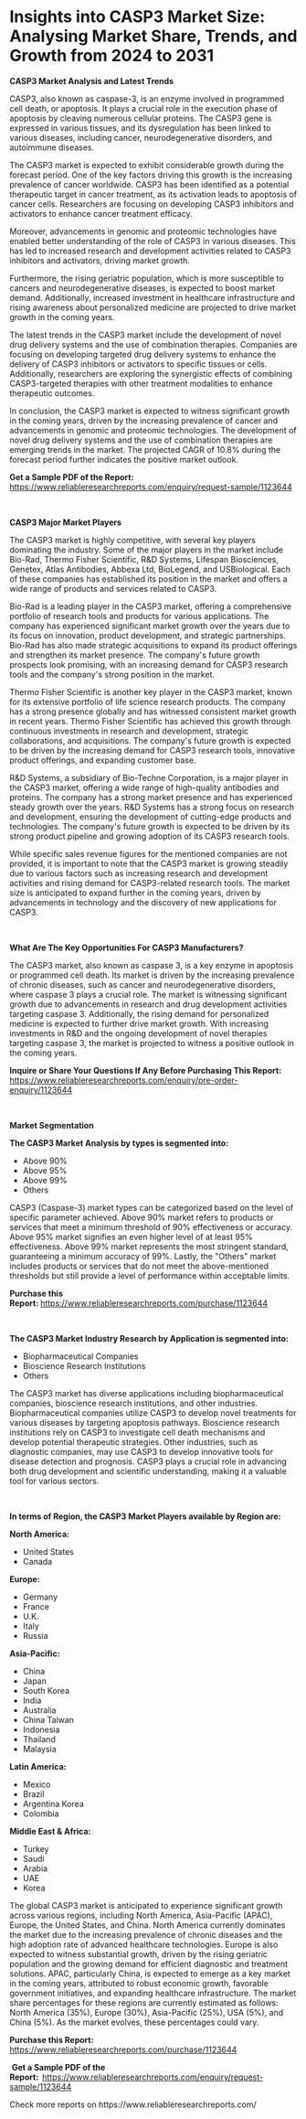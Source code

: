 <p><h1>Insights into CASP3 Market Size: Analysing Market Share, Trends, and Growth from 2024 to 2031</h1></p><p><strong>CASP3 Market Analysis and Latest Trends</strong></p>
<p><p>CASP3, also known as caspase-3, is an enzyme involved in programmed cell death, or apoptosis. It plays a crucial role in the execution phase of apoptosis by cleaving numerous cellular proteins. The CASP3 gene is expressed in various tissues, and its dysregulation has been linked to various diseases, including cancer, neurodegenerative disorders, and autoimmune diseases.</p><p>The CASP3 market is expected to exhibit considerable growth during the forecast period. One of the key factors driving this growth is the increasing prevalence of cancer worldwide. CASP3 has been identified as a potential therapeutic target in cancer treatment, as its activation leads to apoptosis of cancer cells. Researchers are focusing on developing CASP3 inhibitors and activators to enhance cancer treatment efficacy.</p><p>Moreover, advancements in genomic and proteomic technologies have enabled better understanding of the role of CASP3 in various diseases. This has led to increased research and development activities related to CASP3 inhibitors and activators, driving market growth.</p><p>Furthermore, the rising geriatric population, which is more susceptible to cancers and neurodegenerative diseases, is expected to boost market demand. Additionally, increased investment in healthcare infrastructure and rising awareness about personalized medicine are projected to drive market growth in the coming years.</p><p>The latest trends in the CASP3 market include the development of novel drug delivery systems and the use of combination therapies. Companies are focusing on developing targeted drug delivery systems to enhance the delivery of CASP3 inhibitors or activators to specific tissues or cells. Additionally, researchers are exploring the synergistic effects of combining CASP3-targeted therapies with other treatment modalities to enhance therapeutic outcomes.</p><p>In conclusion, the CASP3 market is expected to witness significant growth in the coming years, driven by the increasing prevalence of cancer and advancements in genomic and proteomic technologies. The development of novel drug delivery systems and the use of combination therapies are emerging trends in the market. The projected CAGR of 10.8% during the forecast period further indicates the positive market outlook.</p></p>
<p><strong>Get a Sample PDF of the Report:&nbsp;</strong> <a href="https://www.reliableresearchreports.com/enquiry/request-sample/1123644">https://www.reliableresearchreports.com/enquiry/request-sample/1123644</a></p>
<p>&nbsp;</p>
<p><strong>CASP3 Major Market Players</strong></p>
<p><p>The CASP3 market is highly competitive, with several key players dominating the industry. Some of the major players in the market include Bio-Rad, Thermo Fisher Scientific, R&D Systems, Lifespan Biosciences, Genetex, Atlas Antibodies, Abbexa Ltd, BioLegend, and USBiological. Each of these companies has established its position in the market and offers a wide range of products and services related to CASP3.</p><p>Bio-Rad is a leading player in the CASP3 market, offering a comprehensive portfolio of research tools and products for various applications. The company has experienced significant market growth over the years due to its focus on innovation, product development, and strategic partnerships. Bio-Rad has also made strategic acquisitions to expand its product offerings and strengthen its market presence. The company's future growth prospects look promising, with an increasing demand for CASP3 research tools and the company's strong position in the market.</p><p>Thermo Fisher Scientific is another key player in the CASP3 market, known for its extensive portfolio of life science research products. The company has a strong presence globally and has witnessed consistent market growth in recent years. Thermo Fisher Scientific has achieved this growth through continuous investments in research and development, strategic collaborations, and acquisitions. The company's future growth is expected to be driven by the increasing demand for CASP3 research tools, innovative product offerings, and expanding customer base.</p><p>R&D Systems, a subsidiary of Bio-Techne Corporation, is a major player in the CASP3 market, offering a wide range of high-quality antibodies and proteins. The company has a strong market presence and has experienced steady growth over the years. R&D Systems has a strong focus on research and development, ensuring the development of cutting-edge products and technologies. The company's future growth is expected to be driven by its strong product pipeline and growing adoption of its CASP3 research tools.</p><p>While specific sales revenue figures for the mentioned companies are not provided, it is important to note that the CASP3 market is growing steadily due to various factors such as increasing research and development activities and rising demand for CASP3-related research tools. The market size is anticipated to expand further in the coming years, driven by advancements in technology and the discovery of new applications for CASP3.</p></p>
<p>&nbsp;</p>
<p><strong>What Are The Key Opportunities For CASP3 Manufacturers?</strong></p>
<p><p>The CASP3 market, also known as caspase 3, is a key enzyme in apoptosis or programmed cell death. Its market is driven by the increasing prevalence of chronic diseases, such as cancer and neurodegenerative disorders, where caspase 3 plays a crucial role. The market is witnessing significant growth due to advancements in research and drug development activities targeting caspase 3. Additionally, the rising demand for personalized medicine is expected to further drive market growth. With increasing investments in R&D and the ongoing development of novel therapies targeting caspase 3, the market is projected to witness a positive outlook in the coming years.</p></p>
<p><strong>Inquire or Share Your Questions If Any Before Purchasing This Report:</strong> <a href="https://www.reliableresearchreports.com/enquiry/pre-order-enquiry/1123644">https://www.reliableresearchreports.com/enquiry/pre-order-enquiry/1123644</a></p>
<p>&nbsp;</p>
<p><strong>Market Segmentation</strong></p>
<p><strong>The CASP3 Market Analysis by types is segmented into:</strong></p>
<p><ul><li>Above 90%</li><li>Above 95%</li><li>Above 99%</li><li>Others</li></ul></p>
<p><p>CASP3 (Caspase-3) market types can be categorized based on the level of specific parameter achieved. Above 90% market refers to products or services that meet a minimum threshold of 90% effectiveness or accuracy. Above 95% market signifies an even higher level of at least 95% effectiveness. Above 99% market represents the most stringent standard, guaranteeing a minimum accuracy of 99%. Lastly, the "Others" market includes products or services that do not meet the above-mentioned thresholds but still provide a level of performance within acceptable limits.</p></p>
<p><strong>Purchase this Report:&nbsp;</strong><a href="https://www.reliableresearchreports.com/purchase/1123644">https://www.reliableresearchreports.com/purchase/1123644</a></p>
<p>&nbsp;</p>
<p><strong>The CASP3 Market Industry Research by Application is segmented into:</strong></p>
<p><ul><li>Biopharmaceutical Companies</li><li>Bioscience Research Institutions</li><li>Others</li></ul></p>
<p><p>The CASP3 market has diverse applications including biopharmaceutical companies, bioscience research institutions, and other industries. Biopharmaceutical companies utilize CASP3 to develop novel treatments for various diseases by targeting apoptosis pathways. Bioscience research institutions rely on CASP3 to investigate cell death mechanisms and develop potential therapeutic strategies. Other industries, such as diagnostic companies, may use CASP3 to develop innovative tools for disease detection and prognosis. CASP3 plays a crucial role in advancing both drug development and scientific understanding, making it a valuable tool for various sectors.</p></p>
<p>&nbsp;</p>
<p><strong>In terms of Region, the CASP3 Market Players available by Region are:</strong></p>
<p>
    <p> <strong> North America: </strong>
        <ul>
            <li>United States</li>
            <li>Canada</li>
        </ul>
        </p> 
    <p> <strong> Europe: </strong>
        <ul>
            <li>Germany</li>
            <li>France</li>
            <li>U.K.</li>
            <li>Italy</li>
            <li>Russia</li>
        </ul>
        </p> 
    <p> <strong> Asia-Pacific: </strong>
        <ul>
            <li>China</li>
            <li>Japan</li>
            <li>South Korea</li>
            <li>India</li>
            <li>Australia</li>
            <li>China Taiwan</li>
            <li>Indonesia</li>
            <li>Thailand</li>
            <li>Malaysia</li>
        </ul>
        </p> 
    <p> <strong> Latin America: </strong>
        <ul>
            <li>Mexico</li>
            <li>Brazil</li>
            <li>Argentina Korea</li>
            <li>Colombia</li>
        </ul>
        </p> 
    <p> <strong> Middle East & Africa: </strong>
        <ul>
            <li>Turkey</li>
            <li>Saudi</li>
            <li>Arabia</li>
            <li>UAE</li>
            <li>Korea</li>
        </ul>
    </p>
    </p>
<p><p>The global CASP3 market is anticipated to experience significant growth across various regions, including North America, Asia-Pacific (APAC), Europe, the United States, and China. North America currently dominates the market due to the increasing prevalence of chronic diseases and the high adoption rate of advanced healthcare technologies. Europe is also expected to witness substantial growth, driven by the rising geriatric population and the growing demand for efficient diagnostic and treatment solutions. APAC, particularly China, is expected to emerge as a key market in the coming years, attributed to robust economic growth, favorable government initiatives, and expanding healthcare infrastructure. The market share percentages for these regions are currently estimated as follows: North America (35%), Europe (30%), Asia-Pacific (25%), USA (5%), and China (5%). As the market evolves, these percentages could vary.</p></p>
<p><strong>Purchase this Report: </strong><a href="https://www.reliableresearchreports.com/purchase/1123644">https://www.reliableresearchreports.com/purchase/1123644</a></p>
<p>&nbsp;<strong>Get a Sample PDF of the Report:&nbsp;&nbsp;</strong><a href="https://www.reliableresearchreports.com/enquiry/request-sample/1123644">https://www.reliableresearchreports.com/enquiry/request-sample/1123644</a></p>
<p><strong></strong></p>
<p>Check more reports on https://www.reliableresearchreports.com/</p>